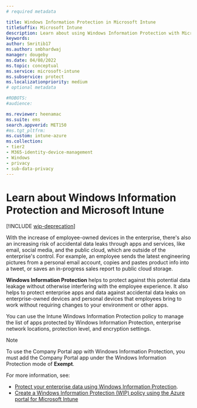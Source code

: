 ```yaml
---
# required metadata

title: Windows Information Protection in Microsoft Intune
titleSuffix: Microsoft Intune
description: Learn about using Windows Information Protection with Microsoft Intune.
keywords:
author: Smritib17
ms.author: smbhardwaj
manager: dougeby
ms.date: 04/08/2022
ms.topic: conceptual
ms.service: microsoft-intune
ms.subservice: protect
ms.localizationpriority: medium
# optional metadata

#ROBOTS:
#audience:

ms.reviewer: heenamac
ms.suite: ems
search.appverid: MET150
#ms.tgt_pltfrm:
ms.custom: intune-azure
ms.collection:
- tier2
- M365-identity-device-management
- Windows
- privacy
- sub-data-privacy
---
```


# Learn about Windows Information Protection and Microsoft Intune

[!INCLUDE [wip-deprecation](../../includes/wip-deprecation.md)]
<!-- MAXADO-6010051 -->

With the increase of employee-owned devices in the enterprise, there's also an increasing risk of accidental data leaks through apps and services, like email, social media, and the public cloud, which are outside of the enterprise's control. For example, an employee sends the latest engineering pictures from a personal email account, copies and pastes product info into a tweet, or saves an in-progress sales report to public cloud storage.

**Windows Information Protection** helps to protect against this potential data leakage without otherwise interfering with the employee experience. It also helps to protect enterprise apps and data against accidental data leaks on enterprise-owned devices and personal devices that employees bring to work without requiring changes to your environment or other apps.

You can use the Intune Windows Information Protection policy to manage the list of apps protected by Windows Information Protection, enterprise network locations, protection level, and encryption settings.

>[!NOTE]
> To use the Company Portal app with Windows Information Protection, you must add the Company Portal app under the Windows Information Protection mode of **Exempt**.

For more information, see:

- [Protect your enterprise data using Windows Information Protection](/windows/security/information-protection/windows-information-protection/protect-enterprise-data-using-wip).
- [Create a Windows Information Protection (WIP) policy using the Azure portal for Microsoft Intune](/windows/threat-protection/windows-information-protection/create-wip-policy-using-intune)
